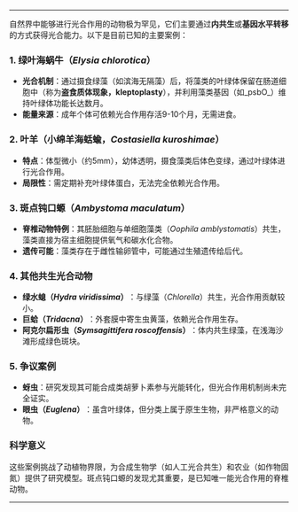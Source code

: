 
---

自然界中能够进行光合作用的动物极为罕见，它们主要通过**内共生**或**基因水平转移**的方式获得光合能力。以下是目前已知的主要案例：

### ​**1. 绿叶海蜗牛（_Elysia chlorotica_）​**​

- ​**光合机制**​：通过摄食绿藻（如滨海无隔藻）后，将藻类的叶绿体保留在肠道细胞中（称为**盗食质体现象，kleptoplasty**），并利用藻类基因（如_psbO_）维持叶绿体功能长达数月。
- ​**能量来源**​：成年个体可依赖光合作用存活9-10个月，无需进食。

### ​**2. 叶羊（小绵羊海蛞蝓，_Costasiella kuroshimae_）​**​

- ​**特点**​：体型微小（约5mm），幼体透明，摄食藻类后体色变绿，通过叶绿体进行光合作用。
- ​**局限性**​：需定期补充叶绿体蛋白，无法完全依赖光合作用。

### ​**3. 斑点钝口螈（_Ambystoma maculatum_）​**​

- ​**脊椎动物特例**​：其胚胎细胞与单细胞藻类（_Oophila amblystomatis_）共生，藻类直接为宿主细胞提供氧气和碳水化合物。
- ​**遗传可能**​：藻类存在于雌性输卵管中，可能通过生殖遗传给后代。

### ​**4. 其他共生光合动物**​

- ​**绿水螅（_Hydra viridissima_）​**​：与绿藻（_Chlorella_）共生，光合作用贡献较小。
- ​**巨蛤（_Tridacna_）​**​：外套膜中寄生虫黄藻，依赖光合作用生存。
- ​**阿克尔扁形虫（_Symsagittifera roscoffensis_）​**​：体内共生绿藻，在浅海沙滩形成绿色斑块。

### ​**5. 争议案例**​

- ​**蚜虫**​：研究发现其可能合成类胡萝卜素参与光能转化，但光合作用机制尚未完全证实。
- ​**眼虫（_Euglena_）​**​：虽含叶绿体，但分类上属于原生生物，非严格意义的动物。

### ​**科学意义**​

这些案例挑战了动植物界限，为合成生物学（如人工光合共生）和农业（如作物固氮）提供了研究模型。斑点钝口螈的发现尤其重要，是已知唯一能光合作用的脊椎动物。

---

